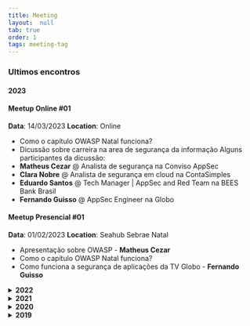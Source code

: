 ```yaml
---
title: Meeting
layout:  null
tab: true
order: 1
tags: meeting-tag
---
```


### Ultimos encontros

#### 2023

#### Meetup Online #01
**Data**: 14/03/2023
**Location**: Online
- Como o capítulo OWASP Natal funciona?
- Dicussão sobre carreira na area de segurança da informação
Alguns participantes da dicussão:
- **Matheus Cezar** @ Analista de segurança na Conviso AppSec
- **Clara Nobre** @ Analista de segurança em cloud na ContaSimples
- **Eduardo Santos** @ Tech Manager | AppSec and Red Team na BEES Bank Brasil
- **Fernando Guisso** @ AppSec Engineer na Globo

#### Meetup Presencial #01

**Data**: 01/02/2023
**Location**: Seahub Sebrae Natal
- Apresentação sobre OWASP - **Matheus Cezar**
- Como o capítulo OWASP Natal funciona?
- Como funciona a segurança de aplicações da TV Globo - **Fernando Guisso**

<details>
<summary> <b>2022</b></summary>

#### 2° Virtual Meeting
**Data**: 12/12/2022
**Location**: Web
- Documentação individual - **Ulises Alves**
[Gravado](https://youtu.be/wqSCCWy5OOg)

#### 1° Virtual Meeting
**Data**: 24/03/2022
**Location**: Web
- [Side Effect](https://www.notion.so/signed/https%3A%2F%2Fs3-us-west-2.amazonaws.com%2Fsecure.notion-static.com%2F28b82aed-bc68-49f2-9219-18449321c8f0%2FMeetup_Natal_-_Slides.pdf?table=block&id=e8472a4d-c1ee-40f9-b88c-952dcdaac501) - **Diego Albuquerque**
[Gravado](https://www.youtube.com/watch?v=EGW_2nLG2Og)
</details>

<details>
<summary> <b>2021</b></summary>

#### 5° Virtual Meeting
**Data**: 21/12/2021
**Location**: Web
- Do desenvolvimento á Segurança - **Helena Carreço**

#### 4° Virtual Meeting
**Data**: 08/12/2021
**Location**: Web
- Do suporte técnico á Segurança - **Clara Nobre**

#### 3° Virtual Meeting
**Data**: 06/07/2021
**Location**: Web
- Entregando real valor atraves de relatorios pentest - **Ulises Alves**

#### 2° Virtual Meeting
**Data**: 09/03/2021
**Location**: Web
- OWASP Code Review Guide - **Matheus Cezar**

#### 1° Virtual Meeting
**Data**: 02/02/2021
**Location**: Web
- [Kubernetes Security 101](https://www.devseccon.com/kubernetes-security-101-best-practices-to-secure-your-cluster-secadvent-day-17/) - **Magno Logan**
[Gravado](https://www.youtube.com/watch?v=CF-ScdbhU5o)
</details>

<details>
<summary> <b>2020</b></summary>

#### 2° Virtual Meeting
**Location**: Web
 - [DevSecOps na prática com ferramentas open source](assets/files/DevSecOpsNaPratica.pdf)

#### 1° Virtual Meeting
**Location**: Google Meet

#### Talk
 - [AppSec muito além do SAST]()

#### Reunião 0

**Location**: Jerimum Hacker Space | Rua São Pedro 19E(Saint Peter
Street number 19E)

##### TOPICS HOGHLIGHTS

  - OSINT
  - Docker
  - Tools
  - - Grupo Telegram: [@OSINT_BR](https://t.me/osint_br)
  - - Canal Telegram: [@OSINT_CHANNEL](https://t.me/osint_channel)
  - - [OWASP D4N155](https://github.com/OWASP/D4N155/)
  - - [Google Dorks EXPLOIT-DB](https://www.exploit-db.com/google-hacking-database)
  - - [GETRAILS](https://github.com/Vault-Cyber-Security/getrails)
  - - [Container de OSINT](https://github.com/Vault-Cyber-Security/osint)
  - - [VEGA](https://subgraph.com/vega/)
  - - [pwndb](http://pwndb2am4tzkvold.onion/)
  - - [Dirb](https://tools.kali.org/web-applications/dirb)
  - - [Sherlock](https://github.com/sherlock-project/sherlock)

</details>

<details>
<summary> <b>2019</b></summary>

#### Reunião 0

**Location**: Jerimum Hacker Space | Rua São Pedro 19E(Saint Peter
Street number 19E)

##### TOPICS HOGHLIGHTS

  - Chapter presentation
  - Owasp Overview
  - Chapter's Leaders Presentation

#### Reunião 1

**Location**: Jerimum Hacker Space | Rua São Pedro 19E(Saint Peter
Street number 19E)

##### TOPICS HOGHLIGHTS

  - Presentation of OWASP's projects such as:
  - OWASP TOP10
  - Among others

#### Reunião 2

**Location**: Jerimum Hacker Space | Rua São Pedro 19E(Saint Peter
Street number 19E)

##### TOPICS HOGHLIGHTS

  - Use github.com/globocom/secdevlabs/ labs to test the TOP10 and
    research exploit tools

#### Reunião 3

**Location**: Jerimum Hacker Space | Rua São Pedro 19E(Saint Peter
Street number 19E)

##### TOPICS HOGHLIGHTS

  - Using github.com/owasp/juicyshop/ labs to test the TOP10 and
    research exploit tools

**Everyone is welcome to join us at our chapter meetings.participation
in events**

## Participation in events

[Devfest nordeste](http://ne.devfest.com.br/)

[Category:OWASP Chapter](Category:OWASP_Chapter "wikilink")
</details>
